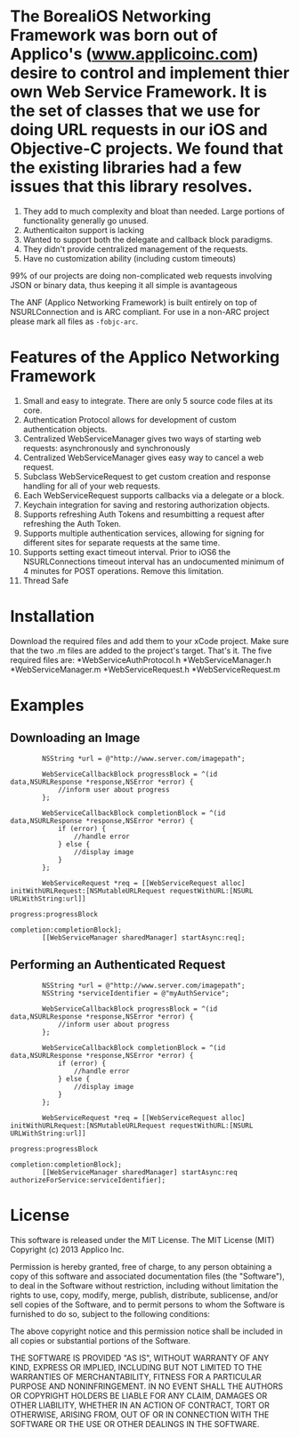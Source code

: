 The BorealiOS Networking Framework was born out of Applico's (www.applicoinc.com) desire to control and implement thier own 
Web Service Framework.  It is the set of classes that we use for doing URL requests in our iOS and Objective-C projects.
We found that the existing libraries had a few issues that this library resolves.
================================================================================
1. They add to much complexity and bloat than needed.  Large portions of functionality generally go unused.
2. Authenticaiton support is lacking
3. Wanted to support both the delegate and callback block paradigms.
4. They didn't provide centralized management of the requests.
5. Have no customization ability (including custom timeouts)

99% of our projects are doing non-complicated web requests involving JSON or binary data, thus keeping it all simple is avantageous

The ANF (Applico Networking Framework) is built entirely on top of NSURLConnection and is ARC compliant. For use in a non-ARC project please mark all files as `-fobjc-arc`.

Features of the Applico Networking Framework
============================================

1. Small and easy to integrate. There are only 5 source code files at its core.
2. Authentication Protocol allows for development of custom authentication objects.
3. Centralized WebServiceManager gives two ways of starting web requests: asynchronously and synchronously
4. Centralized WebServiceManager gives easy way to cancel a web request.
5. Subclass WebServiceRequest to get custom creation and response handling for all of your web requests.
6. Each WebServiceRequest supports callbacks via a delegate or a block.
7. Keychain integration for saving and restoring authorization objects.
8. Supports refreshing Auth Tokens and resumbitting a request after refreshing the Auth Token.
9. Supports multiple authentication services, allowing for signing for different sites for separate requests at the same time.
10. Supports setting exact timeout interval. Prior to iOS6 the NSURLConnections timeout interval has an undocumented minimum of 4 minutes for POST operations. Remove this limitation.
11. Thread Safe

Installation
============
Download the required files and add them to your xCode project. Make sure that the two .m files are added to the project's target. That's it.
The five required files are:
*WebServiceAuthProtocol.h
*WebServiceManager.h
*WebServiceManager.m
*WebServiceRequest.h
*WebServiceRequest.m

Examples
========

Downloading an Image
--------------------
```objc
		NSString *url = @"http://www.server.com/imagepath";

		WebServiceCallbackBlock progressBlock = ^(id data,NSURLResponse *response,NSError *error) {
			//inform user about progress
		};
		
		WebServiceCallbackBlock completionBlock = ^(id data,NSURLResponse *response,NSError *error) {
			if (error) {
				//handle error
			} else {
				//display image
			}
		};
		
		WebServiceRequest *req = [[WebServiceRequest alloc] initWithURLRequest:[NSMutableURLRequest requestWithURL:[NSURL URLWithString:url]]
																																	progress:progressBlock
																																completion:completionBlock];
		[[WebServiceManager sharedManager] startAsync:req];
```

Performing an Authenticated Request
-----------------------------------
```objc
		NSString *url = @"http://www.server.com/imagepath";
		NSString *serviceIdentifier = @"myAuthService";

		WebServiceCallbackBlock progressBlock = ^(id data,NSURLResponse *response,NSError *error) {
			//inform user about progress
		};
		
		WebServiceCallbackBlock completionBlock = ^(id data,NSURLResponse *response,NSError *error) {
			if (error) {
				//handle error
			} else {
				//display image
			}
		};
		
		WebServiceRequest *req = [[WebServiceRequest alloc] initWithURLRequest:[NSMutableURLRequest requestWithURL:[NSURL URLWithString:url]]
																																	progress:progressBlock
																																completion:completionBlock];
		[[WebServiceManager sharedManager] startAsync:req authorizeForService:serviceIdentifier];
```

License
=======
This software is released under the MIT License.
The MIT License (MIT)
Copyright (c) 2013 Applico Inc.

Permission is hereby granted, free of charge, to any person obtaining a copy of this software and associated documentation files (the "Software"), to deal in the Software without restriction, including without limitation the rights to use, copy, modify, merge, publish, distribute, sublicense, and/or sell copies of the Software, and to permit persons to whom the Software is furnished to do so, subject to the following conditions:

The above copyright notice and this permission notice shall be included in all copies or substantial portions of the Software.

THE SOFTWARE IS PROVIDED "AS IS", WITHOUT WARRANTY OF ANY KIND, EXPRESS OR IMPLIED, INCLUDING BUT NOT LIMITED TO THE WARRANTIES OF MERCHANTABILITY, FITNESS FOR A PARTICULAR PURPOSE AND NONINFRINGEMENT. IN NO EVENT SHALL THE AUTHORS OR COPYRIGHT HOLDERS BE LIABLE FOR ANY CLAIM, DAMAGES OR OTHER LIABILITY, WHETHER IN AN ACTION OF CONTRACT, TORT OR OTHERWISE, ARISING FROM, OUT OF OR IN CONNECTION WITH THE SOFTWARE OR THE USE OR OTHER DEALINGS IN THE SOFTWARE.
